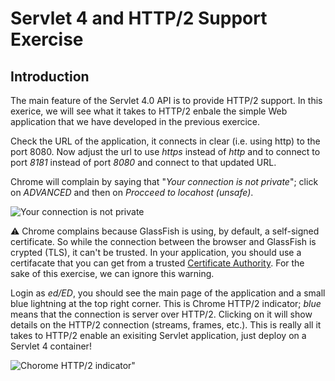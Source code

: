 # Servlet 4 and HTTP/2 Support Exercise

## Introduction

The main feature of the Servlet 4.0 API is to provide HTTP/2 support. In this exerice, we will see what it takes to HTTP/2 enbale the simple Web application that we have developed in the previous exercice.

Check the URL of the application, it connects in clear (i.e. using http) to the port 8080. Now adjust the url to use *https* instead of *http* and to connect to port *8181* instead of port *8080* and connect to that updated URL.

Chrome will complain by saying that "*Your connection is not private*"; click on *ADVANCED* and then on *Procceed to locahost (unsafe)*.

![Your connection is not private](https://github.com/javaee/j1-hol/blob/master/pic/picservlet-1.jpg?raw=true)

:warning: Chrome complains because GlassFish is using, by default, a self-signed certificate. So while the connection between the browser and GlassFish is crypted (TLS), it can't be trusted. In your application, you should use a certifacate that you can get from a trusted [Certificate Authority](https://en.wikipedia.org/wiki/Certificate_authority). For the sake of this exercise, we can ignore this warning.

Login as *ed/ED*, you should see the main page of the application and a small blue lightning at the top right corner. This is Chrome HTTP/2 indicator; *blue* means that the connection is server over HTTP/2. Clicking on it will show details on the HTTP/2 connection (streams, frames, etc.). This is really all it takes to HTTP/2 enable an exisiting Servlet application, just deploy on a Servlet 4 container! 

![Chorome HTTP/2 indicator"](https://github.com/javaee/j1-hol/blob/master/pic/picservlet-2.jpg?raw=true)

